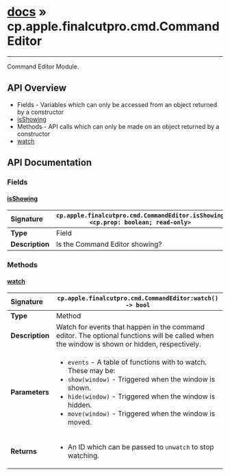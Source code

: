 # [docs](index.md) » cp.apple.finalcutpro.cmd.CommandEditor
---

Command Editor Module.

## API Overview
* Fields - Variables which can only be accessed from an object returned by a constructor
 * [isShowing](#isshowing)
* Methods - API calls which can only be made on an object returned by a constructor
 * [watch](#watch)

## API Documentation

### Fields

#### [isShowing](#isshowing)
| <span style="float: left;">**Signature**</span> | <span style="float: left;">`cp.apple.finalcutpro.cmd.CommandEditor.isShowing <cp.prop: boolean; read-only>` </span>                                                          |
| -----------------------------------------------------|---------------------------------------------------------------------------------------------------------|
| **Type**                                             | Field                                                                                         |
| **Description**                                      | Is the Command Editor showing?                                                                                         |

### Methods

#### [watch](#watch)
| <span style="float: left;">**Signature**</span> | <span style="float: left;">`cp.apple.finalcutpro.cmd.CommandEditor:watch() -> bool` </span>                                                          |
| -----------------------------------------------------|---------------------------------------------------------------------------------------------------------|
| **Type**                                             | Method                                                                                         |
| **Description**                                      | Watch for events that happen in the command editor. The optional functions will be called when the window is shown or hidden, respectively.                                                                                         |
| **Parameters**                                       | <ul><li>`events` - A table of functions with to watch. These may be:</li><li>  `show(window)` - Triggered when the window is shown.</li><li>  `hide(window)` - Triggered when the window is hidden.</li><li>  `move(window)` - Triggered when the window is moved.</li></ul> |
| **Returns**                                          | <ul><li>An ID which can be passed to `unwatch` to stop watching.</li></ul>          |

